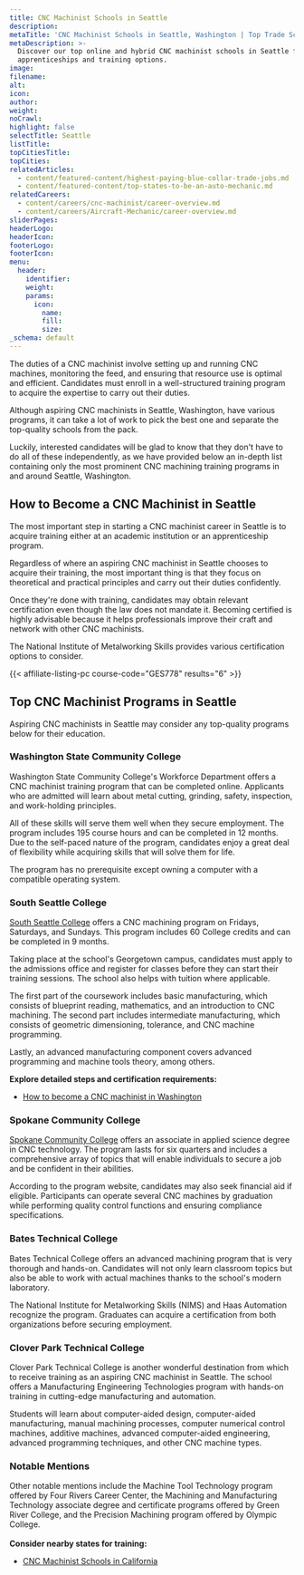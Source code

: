 ```yaml
---
title: CNC Machinist Schools in Seattle
description:
metaTitle: 'CNC Machinist Schools in Seattle, Washington | Top Trade Schools '
metaDescription: >-
  Discover our top online and hybrid CNC machinist schools in Seattle for
  apprenticeships and training options.
image:
filename:
alt:
icon:
author:
weight:
noCrawl:
highlight: false
selectTitle: Seattle
listTitle:
topCitiesTitle:
topCities:
relatedArticles:
  - content/featured-content/highest-paying-blue-collar-trade-jobs.md
  - content/featured-content/top-states-to-be-an-auto-mechanic.md
relatedCareers:
  - content/careers/cnc-machinist/career-overview.md
  - content/careers/Aircraft-Mechanic/career-overview.md
sliderPages:
headerLogo:
headerIcon:
footerLogo:
footerIcon:
menu:
  header:
    identifier:
    weight:
    params:
      icon:
        name:
        fill:
        size:
_schema: default
---
```

The duties of a CNC machinist involve setting up and running CNC machines, monitoring the feed, and ensuring that resource use is optimal and efficient. Candidates must enroll in a well-structured training program to acquire the expertise to carry out their duties.

Although aspiring CNC machinists in Seattle, Washington, have various programs, it can take a lot of work to pick the best one and separate the top-quality schools from the pack.

Luckily, interested candidates will be glad to know that they don't have to do all of these independently, as we have provided below an in-depth list containing only the most prominent CNC machining training programs in and around Seattle, Washington.

## **How to Become a CNC Machinist in Seattle**

The most important step in starting a CNC machinist career in Seattle is to acquire training either at an academic institution or an apprenticeship program.

Regardless of where an aspiring CNC machinist in Seattle chooses to acquire their training, the most important thing is that they focus on theoretical and practical principles and carry out their duties confidently.

Once they're done with training, candidates may obtain relevant certification even though the law does not mandate it. Becoming certified is highly advisable because it helps professionals improve their craft and network with other CNC machinists.

The National Institute of Metalworking Skills provides various certification options to consider.

{{< affiliate-listing-pc course-code="GES778" results="6" >}}

## **Top CNC Machinist Programs in Seattle**

Aspiring CNC machinists in Seattle may consider any top-quality programs below for their education.

### **Washington State Community College**

Washington State Community College's Workforce Department offers a CNC machinist training program that can be completed online. Applicants who are admitted will learn about metal cutting, grinding, safety, inspection, and work-holding principles.

All of these skills will serve them well when they secure employment. The program includes 195 course hours and can be completed in 12 months. Due to the self-paced nature of the program, candidates enjoy a great deal of flexibility while acquiring skills that will solve them for life.

The program has no prerequisite except owning a computer with a compatible operating system.

### **South Seattle College**

[South Seattle College](https://southseattle.edu/) offers a CNC machining program on Fridays, Saturdays, and Sundays. This program includes 60 College credits and can be completed in 9 months.

Taking place at the school's Georgetown campus, candidates must apply to the admissions office and register for classes before they can start their training sessions. The school also helps with tuition where applicable.

The first part of the coursework includes basic manufacturing, which consists of blueprint reading, mathematics, and an introduction to CNC machining. The second part includes intermediate manufacturing, which consists of geometric dimensioning, tolerance, and CNC machine programming.

Lastly, an advanced manufacturing component covers advanced programming and machine tools theory, among others.

**Explore detailed steps and certification requirements:**

* [How to become a CNC machinist in Washington](https://toptradeschools.com/near-you/cnc-machinist/washington/)

### Spokane Community College

[Spokane Community College](https://scc.spokane.edu/) offers an associate in applied science degree in CNC technology. The program lasts for six quarters and includes a comprehensive array of topics that will enable individuals to secure a job and be confident in their abilities.

According to the program website, candidates may also seek financial aid if eligible. Participants can operate several CNC machines by graduation while performing quality control functions and ensuring compliance specifications.

### Bates Technical College

Bates Technical College offers an advanced machining program that is very thorough and hands-on. Candidates will not only learn classroom topics but also be able to work with actual machines thanks to the school's modern laboratory.

The National Institute for Metalworking Skills (NIMS) and Haas Automation recognize the program. Graduates can acquire a certification from both organizations before securing employment.

### Clover Park Technical College

Clover Park Technical College is another wonderful destination from which to receive training as an aspiring CNC machinist in Seattle. The school offers a Manufacturing Engineering Technologies program with hands-on training in cutting-edge manufacturing and automation.

Students will learn about computer-aided design, computer-aided manufacturing, manual machining processes, computer numerical control machines, additive machines, advanced computer-aided engineering, advanced programming techniques, and other CNC machine types.

### Notable Mentions

Other notable mentions include the Machine Tool Technology program offered by Four Rivers Career Center, the Machining and Manufacturing Technology associate degree and certificate programs offered by Green River College, and the Precision Machining program offered by Olympic College.<br><br>**Consider nearby states for training:**

* [CNC Machinist Schools in California](https://toptradeschools.com/near-you/cnc-machinist/california/)